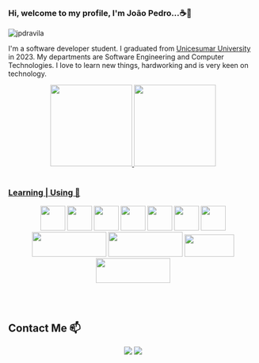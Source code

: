 ### <h3>Hi, welcome to my profile, I'm João Pedro...☕👋</h3>

<p align="left"> <img src="https://komarev.com/ghpvc/?username=jpdravila&label=Profile%20views&color=0e75b6&style=flat" alt="jpdravila" /> </p>


I'm a software developer student. I graduated from <a href="https://www.unicesumar.edu.br/home/">Unicesumar University</a> in 2023. My departments are Software Engineering and Computer Technologies. I love to learn new things, hardworking and is very keen on technology.

<div align="center">
  <a href="https://github.com/jpdravila">
  <img height="165em" src="https://github-readme-stats.vercel.app/api?username=jpdravila&show_icons=true&theme=blue-green&include_all_commits=true&count_private=true"/>
  <img height="165em" src="https://github-readme-stats.vercel.app/api/top-langs/?username=jpdravila&layout=compact&langs_count=7&theme=blue-green"/>
</div>

<br>
  
### Learning | Using 🧠
<div align="center">
<code><a href="https://spring.io" target="_blank"><img height="50" src="https://www.vectorlogo.zone/logos/springio/springio-ar21.svg"></a></code>
<code><a href="https://java.com" target="_blank"><img height="50" src="https://www.vectorlogo.zone/logos/java/java-ar21.svg"></a></code>
<code><a href="https://azure.microsoft.com/en-us" target="_blank"><img height="50" src="https://www.vectorlogo.zone/logos/microsoft_azure/microsoft_azure-ar21.svg"></a></code>
<code><a href="https://code.visualstudio.com" target="_blank"><img height="50" src="https://www.vectorlogo.zone/logos/visualstudio_code/visualstudio_code-ar21.svg"></a></code> 
<code><a href="https://git-scm.com/" target="_blank"><img height="50" src="https://www.vectorlogo.zone/logos/git-scm/git-scm-ar21.svg"></a></code>
<code><a href="https://hibernate.org/" target="_blank"><img height="50" src="https://www.vectorlogo.zone/logos/hibernate/hibernate-ar21.svg"></a></code>
<code><a href="https://www.docker.com" target="_blank"><img height="50" src="https://www.vectorlogo.zone/logos/docker/docker-ar21.svg"></a></code><br>
<code><a href="https://www.postgresql.org/" target="_blank"><img height="50" width="150" src="https://www.vectorlogo.zone/logos/postgresql/postgresql-horizontal.svg"></a></code>
<code><a href="https://www.mysql.com/" target="_blank"><img height="50" width="150" src="https://www.vectorlogo.zone/logos/mysql/mysql-horizontal.svg"></a></code>
<code><a href="https://www.jetbrains.com/" target="_blank"><img height="45" width="100" src="https://www.vectorlogo.zone/logos/jetbrains/jetbrains-ar21.svg"></a></code>
<code><a href="https://www.jenkins.io/" target="_blank"><img height="50" width="150" src="https://www.vectorlogo.zone/logos/jenkins/jenkins-ar21.svg"></a></code>
</div>

<br><br>
## Contact Me 📫

<div align="center">
  <a href = "mailto:jpdravila@gmail.com"><img src="https://img.shields.io/badge/-Gmail-%23333?style=for-the-badge&logo=gmail&logoColor=white" target="_blank"></a>
  <a href="https://www.linkedin.com/in/pedro-de-%C3%A1vila-a6ba74150/" target="_blank"><img src="https://img.shields.io/badge/-LinkedIn-%230077B5?style=for-the-badge&logo=linkedin&logoColor=white" target="_blank"></a> 
</div>
<br>
